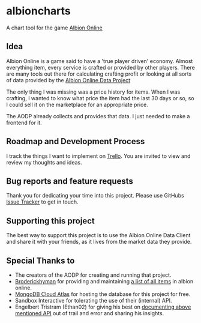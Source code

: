# albioncharts
A chart tool for the game [Albion Online](http://albiononline.com)

## Idea
Albion Online is a game said to have a
'true player driven' economy. Almost
everything item, every service is crafted 
or provided by other players.
There are many tools out there for calculating
crafting profit or looking at all sorts of data
provided by the [Albion Online Data Project](http://albion-online-data.com)

The only thing I was missing was a price history
for items. When I was crafting, I wanted to know
what price the item had the last 30 days or so, so
I could sell it on the marketplace for an appropriate
price.

The AODP already collects and provides that data.
I just needed to make a frontend for it.

## Roadmap and Development Process
I track the things I want to implement on
[Trello](https://trello.com/b/5bNEsHen/albioncharts).
You are invited to view and review my thoughts and 
ideas.

## Bug reports and feature requests
Thank you for dedicating your time into this project.
Please use GitHubs [Issue Tracker](https://github.com/maxbethke/albioncharts/issues)
to get in touch.

## Supporting this project
The best way to support this project is to use the
Albion Online Data Client and share it with your friends,
as it lives from the market data they provide.

## Special Thanks to
* The creators of the AODP for creating and running that project.
* [Broderickhyman](https://github.com/broderickhyman) for providing and maintaining [a list of all items](https://github.com/broderickhyman/ao-bin-dumps) in albion online.
* [MongoDB Cloud Atlas](https://www.mongodb.com/cloud/atlas) for hosting the database for this project for free.
* Sandbox Interactive for tolerating the use of their (internal) API.
* Engelbert Tristram (Ethan02) for giving his best on [documenting above mentioned API](https://www.tools4albion.com/api_info.php) out of trail and error and sharing his insights.
